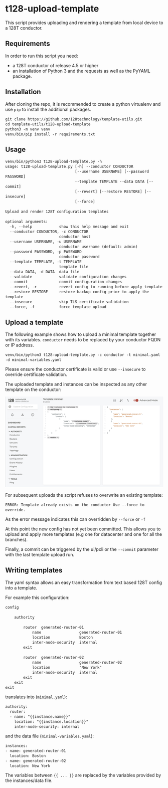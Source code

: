# t128-upload-template

This script provides uploading and rendering a template from local device to a 128T conductor.

## Requirements

In order to run this script you need:

* a 128T conductor of release 4.5 or higher
* an installation of Python 3 and the requests as well as the PyYAML package.

## Installation

After cloning the repo, it is recommended to create a python virtualenv and use `pip` to install the additional packages.

```
git clone https://github.com/128technology/template-utils.git
cd template-utils/t128-upload-template
python3 -m venv venv
venv/bin/pip install -r requirements.txt
```

## Usage

```
venv/bin/python3 t128-upload-template.py -h
usage: t128-upload-template.py [-h] --conductor CONDUCTOR
                               [--username USERNAME] [--password PASSWORD]
                               --template TEMPLATE --data DATA [--commit]
                               [--revert] [--restore RESTORE] [--insecure]
                               [--force]

Upload and render 128T configuration templates

optional arguments:
  -h, --help            show this help message and exit
  --conductor CONDUCTOR, -c CONDUCTOR
                        conductor host
  --username USERNAME, -u USERNAME
                        conductor username (default: admin)
  --password PASSWORD, -p PASSWORD
                        conductor password
  --template TEMPLATE, -t TEMPLATE
                        template file
  --data DATA, -d DATA  data file
  --validate            validate configuration changes
  --commit              commit configuration changes
  --revert, -r          revert config to running before apply template
  --restore RESTORE     restore backup config prior to apply the template
  --insecure            skip TLS certificate validation
  --force, -f           force template upload
```

## Upload a template

The following example shows how to upload a minimal template together with its variables.
`conductor` needs to be replaced by your conductor FQDN or IP address.

```
venv/bin/python3 t128-upload-template.py -c conductor -t minimal.yaml -d minimal-variables.yaml
```

Please ensure the conductor certificate is valid or use `--insecure` to override certificate validation.

The uploaded template and instances can be inspected as any other template on the conductor:

![screenshot of minimal template](128T-minimal-template.png)


For subsequent uploads the script refuses to overwrite an existing template:

```
ERROR: Template already exists on the conductor Use --force to override.
```

As the error message indicates this can overridden by `--force` or `-f`

At this point the new config has not yet been committed. This allows you to upload and apply more templates (e.g one for datacenter and one for all the branches).

Finally, a commit can be triggered by the ui/pcli or the `--commit` parameter with the last template upload run.

## Writing templates

The yaml syntax allows an easy transformation from text based 128T config into a template.

For example this configuration:

```
config

    authority

        router  generated-router-01
            name                 generated-router-01
            location             Boston
            inter-node-security  internal
        exit

        router  generated-router-02
            name                 generated-router-02
            location             "New York"
            inter-node-security  internal
        exit
    exit
exit
```

translates into (`minimal.yaml`):

```
authority:
  router:
  - name: "{{instance.name}}"
    location: "{{instance.location}}"
    inter-node-security: internal
```

and the data file (`minimal-variables.yaml`):

```
instances:
- name: generated-router-01
  location: Boston
- name: generated-router-02
  location: New York
```

The variables between `{{ ... }}` are replaced by the variables provided by the instances/data file.